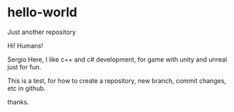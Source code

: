 # hello-world
Just another repository

Hi! Humans!

Sergio Here, I like c++ and c# development, for game with unity and unreal
just for fun.

This is a test, for how to create a repository, new branch, commit changes, etc in github.


thanks.

